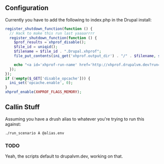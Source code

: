 ## Configuration

Currently you have to add the following to index.php in the Drupal install:

```php
register_shutdown_function(function () {
  // Hack to make this run last yaaaarrrr
  register_shutdown_function(function () {
    $prof_results = xhprof_disable();
    $file_id = uniqid();
    $filename = $file_id . ".Drupal.xhprof";
    file_put_contents(ini_get('xhprof.output_dir') . "/" . $filename, serialize($prof_results));

    echo "<a id='xhprof-run-name' href='http://xhprof.drupalvm.dev?run={$file_id}&source=Drupal'>$filename</a>";
  });
});
if (!empty($_GET['disable_opcache'])) {
  ini_set('opcache.enable', 0);
}
xhprof_enable(XHPROF_FLAGS_MEMORY);
```

## Callin Stuff
Assuming you have a drush alias to whatever you're trying to run this against:

```bash
./run_scenario A @alias.env
```

### TODO
Yeah, the scripts default to drupalvm.dev, working on that.
